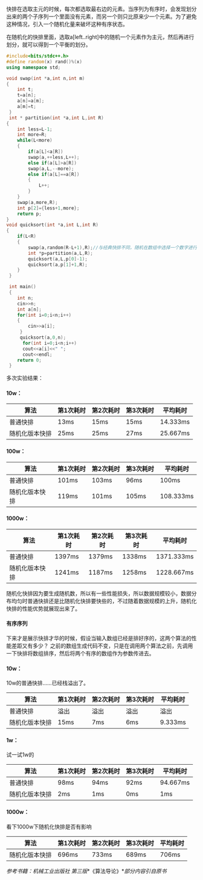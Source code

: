 

快排在选取主元的时候，每次都选取最右边的元素。当序列为有序时，会发现划分出来的两个子序列一个里面没有元素，而另一个则只比原来少一个元素。为了避免这种情况，引入一个随机化量来破坏这种有序状态。

在随机化的快排里面，选取a[left..right]中的随机一个元素作为主元，然后再进行划分，就可以得到一个平衡的划分。

```c++
#include<bits/stdc++.h>
#define random(x) rand()%(x)
using namespace std; 

void swap(int *a,int n,int m)
{
	int t;
	t=a[n];
	a[n]=a[m];
	a[m]=t;
 } 
 int * partition(int *a,int L,int R)
{
	int less=L-1;
	int more=R;
	while(L<more)
	{
		if(a[L]<a[R])
		swap(a,++less,L++);
		else if(a[L]>a[R])
		swap(a,L,--more);
		else if(a[L]==a[R]) 
		{ 
			L++;
		}
	}
	swap(a,more,R);
	int p[2]={less+1,more};
	return p;
}
void quicksort(int *a,int L,int R)
{
	if(L<R)
	{
		swap(a,random(R-L+1),R);//与经典快排不同，随机在数组中选择一个数字进行比较 
		int *p=partition(a,L,R);
		quicksort(a,L,p[0]-1);
		quicksort(a,p[1]+1,R);
	}
 } 

 int main()
 {
 	int n;
 	cin>>n;
 	int a[n];
 	for(int i=0;i<n;i++)
 	{
 		cin>>a[i];
	 }
	 quicksort(a,0,n);
	  for(int i=0;i<n;i++)
	  cout<<a[i]<<" ";
	  cout<<endl;
 	return 0;
 }
```

多次实验结果：

#### **10w：**

| 算法           | 第1次耗时 | 第2次耗时 | 第3次耗时 | 平均耗时 |
| -------------- | --------- | --------- | --------- | -------- |
| 普通快排       | 13ms      | 15ms      | 15ms      | 14.333ms |
| 随机化版本快排 | 25ms      | 25ms      | 27ms      | 25.667ms |

#### **100w：**

| 算法           | 第1次耗时 | 第2次耗时 | 第3次耗时 | 平均耗时  |
| -------------- | --------- | --------- | --------- | --------- |
| 普通快排       | 101ms     | 103ms     | 96ms      | 100ms     |
| 随机化版本快排 | 119ms     | 101ms     | 105ms     | 108.333ms |

#### **1000w：**

| 算法           | 第1次耗时 | 第2次耗时 | 第3次耗时 | 平均耗时   |
| -------------- | --------- | --------- | --------- | ---------- |
| 普通快排       | 1397ms    | 1379ms    | 1338ms    | 1371.333ms |
| 随机化版本快排 | 1241ms    | 1187ms    | 1258ms    | 1228.667ms |

随机化快排因为要生成随机数，所以有一些性能损失，所以数据规模较小，数据分布均匀时普通快排还是比随机化快排要快些的，不过随着数据规模的上升，随机化快排的性能优势就展现出来了。

#### **有序序列**

下来才是展示快排才华的时候，假设当输入数组已经是排好序的，这两个算法的性能差距又有多少？
之前的数组生成代码不变，只是在调用两个算法之前，先调用一下快排将数组排序，然后将两个有序的数组作为参数传进去。

#### **10w：**

10w的普通快排……已经栈溢出了。

| 算法           | 第1次耗时 | 第2次耗时 | 第3次耗时 | 平均耗时 |
| -------------- | --------- | --------- | --------- | -------- |
| 普通快排       | 溢出      | 溢出      | 溢出      | 溢出     |
| 随机化版本快排 | 15ms      | 7ms       | 6ms       | 9.333ms  |

#### **1w：**

试一试1w的

| 算法           | 第1次耗时 | 第2次耗时 | 第3次耗时 | 平均耗时 |
| -------------- | --------- | --------- | --------- | -------- |
| 普通快排       | 98ms      | 94ms      | 92ms      | 94.667ms |
| 随机化版本快排 | 2ms       | 1ms       | 0ms       | 1ms      |

#### **1000w：**

看下1000w下随机化快排是否有影响

| 算法           | 第1次耗时 | 第2次耗时 | 第3次耗时 | 平均耗时 |
| -------------- | --------- | --------- | --------- | -------- |
| 随机化版本快排 | 696ms     | 733ms     | 689ms     | 706ms    |

*参考书籍：机械工业出版社 第三版**《算法导论》**部分内容引自原书*